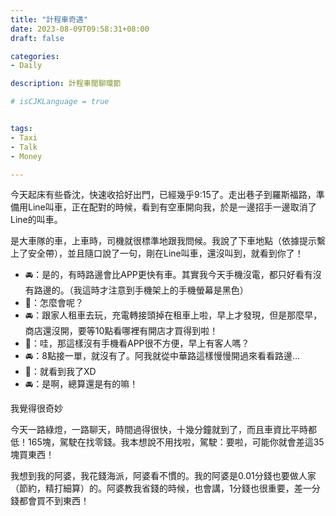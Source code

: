 ```yaml
---
title: "計程車奇遇"
date: 2023-08-09T09:58:31+08:00
draft: false

categories:
- Daily

description: 計程車閒聊環節

# isCJKLanguage = true


tags:
- Taxi
- Talk
- Money

---
```


今天起床有些昏沈，快速收拾好出門，已經幾乎9:15了。走出巷子到羅斯福路，準備用Line叫車，正在配對的時候，看到有空車開向我，於是一邊招手一邊取消了Line的叫車。

是大車隊的車，上車時，司機就很標準地跟我問候。我說了下車地點（依據提示繫上了安全帶），並且隨口說了一句，剛在Line叫車，還沒叫到，就看到你了！

- 🚘：是的，有時路邊會比APP更快有車。其實我今天手機沒電，都只好看有沒有路邊的。（我這時才注意到手機架上的手機螢幕是黑色）
- 🐰：怎麼會呢？
- 🚘：跟家人租車去玩，充電轉接頭掉在租車上啦，早上才發現，但是那麼早，商店還沒開，要等10點看哪裡有開店才買得到啦！
- 🐰：哇，那這樣沒有手機看APP很不方便，早上有客人嗎？
- 🚘：8點接一單，就沒有了。阿我就從中華路這樣慢慢開過來看看路邊...
- 🐰：就看到我了XD
- 🚘：是啊，總算還是有的嘛！

我覺得很奇妙

今天一路綠燈，一路聊天，時間過得很快，十幾分鐘就到了，而且車資比平時都低！165塊，駕駛在找零錢。我本想說不用找啦，駕駛：要啦，可能你就會差這35塊買東西！

我想到我的阿婆，我花錢海派，阿婆看不慣的。我的阿婆是0.01分錢也要做人家（節約，精打細算）的。阿婆教我省錢的時候，也會講，1分錢也很重要，差一分錢都會買不到東西！

